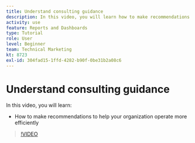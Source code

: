 ```yaml
---
title: Understand consulting guidance
description: In this video, you will learn how to make recommendations to help your organization operate more efficiently in [!DNL  ].
activity: use
feature: Reports and Dashboards
type: Tutorial
role: User
level: Beginner
team: Technical Marketing
kt: 8723
exl-id: 304fad15-1ffd-4282-b90f-0be31b2a08c6
---
```

# Understand consulting guidance

In this video, you will learn:

* How to make recommendations to help your organization operate more efficiently

>[!VIDEO](https://video.tv.adobe.com/v/335056/?quality=12)
